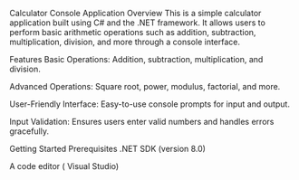 Calculator Console Application
Overview
This is a simple calculator application built using C# and the .NET framework. It allows users to perform basic arithmetic operations such as addition, subtraction, multiplication, division, and more through a console interface.

Features
Basic Operations: Addition, subtraction, multiplication, and division.

Advanced Operations: Square root, power, modulus, factorial, and more.

User-Friendly Interface: Easy-to-use console prompts for input and output.

Input Validation: Ensures users enter valid numbers and handles errors gracefully.

Getting Started
Prerequisites
.NET SDK (version 8.0)

A code editor ( Visual Studio)
